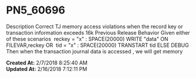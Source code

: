 # PN5_60696

Description Correct TJ memory access violations when the record key or transaction information exceeds 16k Previous Release Behavior Given either of these scenarios  reckey = "x" : SPACE(20000) WRITE "data" ON FILEVAR,reckey OR  tid = "x" : SPACE(20000) TRANSTART tid ELSE DEBUG Then when the transaction journal data is accessed , we will get memory   

**Created At:** 2/7/2018 8:25:40 AM  
**Updated At:** 2/16/2018 7:12:11 PM  

